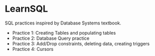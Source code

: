 # LearnSQL
SQL practices inspired by Database Systems textbook.

- Practice 1: Creating Tables and populating tables
- Practice 2: Database Query practice
- Practice 3: Add/Drop constraints, deleting data, creating triggers
- Practice 4: Cursors

